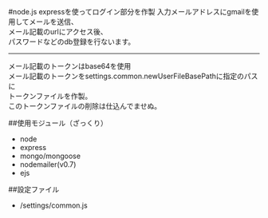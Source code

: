 #node.js expressを使ってログイン部分を作製
入力メールアドレスにgmailを使用してメールを送信、  
メール記載のurlにアクセス後、  
パスワードなどのdb登録を行ないます。
***
メール記載のトークンはbase64を使用  
メール記載のトークンをsettings.common.newUserFileBasePathに指定のパスに  
トークンファイルを作製。  
このトークンファイルの削除は仕込んでませぬ。

##使用モジュール（ざっくり）
* node
* express
* mongo/mongoose
* nodemailer(v0.7)
* ejs

##設定ファイル
* /settings/common.js  

